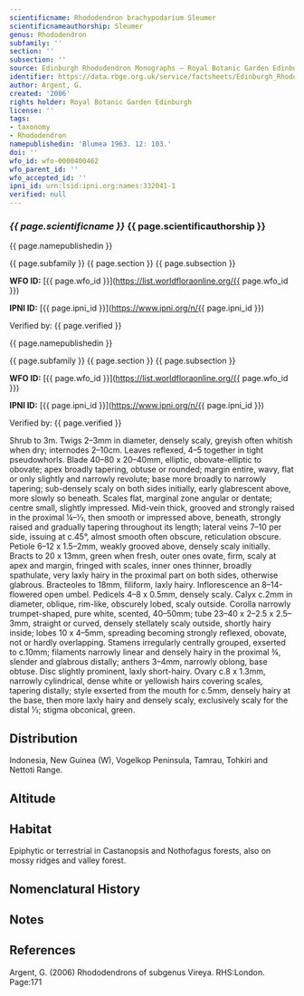 ```yaml
---
scientificname: Rhododendron brachypodarium Sleumer
scientificnameauthorship: Sleumer
genus: Rhododendron
subfamily: ''
section: ''
subsection: ''
source: Edinburgh Rhododendron Monographs – Royal Botanic Garden Edinburgh
identifier: https://data.rbge.org.uk/service/factsheets/Edinburgh_Rhododendron_Monographs.xhtml
author: Argent, G.
created: '2006'
rights holder: Royal Botanic Garden Edinburgh
license: ''
tags:
- taxonomy
- Rhododendron
namepublishedin: 'Blumea 1963. 12: 103.'
doi: ''
wfo_id: wfo-0000400462
wfo_parent_id: ''
wfo_accepted_id: ''
ipni_id: urn:lsid:ipni.org:names:332041-1
verified: null
---
```

### _{{ page.scientificname }}_ {{ page.scientificauthorship }}
 {{ page.namepublishedin }}

{{ page.subfamily }} {{ page.section }} {{ page.subsection }}

**WFO ID:** [{{ page.wfo_id }}](https://list.worldfloraonline.org/{{ page.wfo_id }})

**IPNI ID:** [{{ page.ipni_id }}](https://www.ipni.org/n/{{ page.ipni_id }})

Verified by: {{ page.verified }}

 {{ page.namepublishedin }}

{{ page.subfamily }} {{ page.section }} {{ page.subsection }}

**WFO ID:** [{{ page.wfo_id }}](https://list.worldfloraonline.org/{{ page.wfo_id }})

**IPNI ID:** [{{ page.ipni_id }}](https://www.ipni.org/n/{{ page.ipni_id }})

Verified by: {{ page.verified }}



Shrub to 3m. Twigs 2–3mm in diameter, densely scaly, greyish often whitish when dry; internodes 2–10cm. Leaves reflexed, 4–5 together in tight pseudowhorls. Blade 40–80 x 20–40mm, elliptic, obovate-elliptic to obovate; apex broadly tapering, obtuse or rounded; margin entire, wavy, flat or only slightly and narrowly revolute; base more broadly to narrowly tapering; sub-densely scaly on both sides initially, early glabrescent above, more slowly so beneath. Scales flat, marginal zone angular or dentate; centre small, slightly impressed. Mid-vein thick, grooved and strongly raised in the proximal ¼–1⁄3, then smooth or impressed above, beneath, strongly raised and gradually tapering throughout its length; lateral veins 7–10 per side, issuing at c.45°, almost smooth often obscure, reticulation obscure. Petiole 6–12 x 1.5–2mm, weakly grooved above, densely scaly initially. Bracts to 20 x 13mm, green when fresh, outer ones ovate, firm, scaly at apex and margin, fringed with scales, inner ones thinner, broadly spathulate, very laxly hairy in the proximal part on both sides, otherwise glabrous. Bracteoles to 18mm, filiform, laxly hairy. Inflorescence an 8–14-flowered open umbel. Pedicels 4–8 x 0.5mm, densely scaly. Calyx c.2mm in diameter, oblique, rim-like, obscurely lobed, scaly outside. Corolla narrowly trumpet-shaped, pure white, scented, 40–50mm; tube 23–40 x 2–2.5 x 2.5–3mm, straight or curved, densely stellately scaly outside, shortly hairy inside; lobes 10 x 4–5mm, spreading becoming strongly reflexed, obovate, not or hardly overlapping. Stamens irregularly centrally grouped, exserted to c.10mm; filaments narrowly linear and densely hairy in the proximal ¾, slender and glabrous distally; anthers 3–4mm, narrowly oblong, base obtuse. Disc slightly prominent, laxly short-hairy. Ovary c.8 x 1.3mm, narrowly cylindrical, dense white or yellowish hairs covering scales, tapering distally; style exserted from the mouth for c.5mm, densely hairy at the base, then more laxly hairy and densely scaly, exclusively scaly for the distal 1⁄3; stigma obconical, green.

## Distribution
Indonesia, New Guinea (W), Vogelkop Peninsula, Tamrau, Tohkiri and Nettoti Range.

## Altitude


## Habitat
Epiphytic or terrestrial in Castanopsis and Nothofagus forests, also on mossy ridges and valley forest.

## Nomenclatural History

                       
## Notes


## References

Argent, G. (2006) Rhododendrons of subgenus Vireya. RHS:London. Page:171
